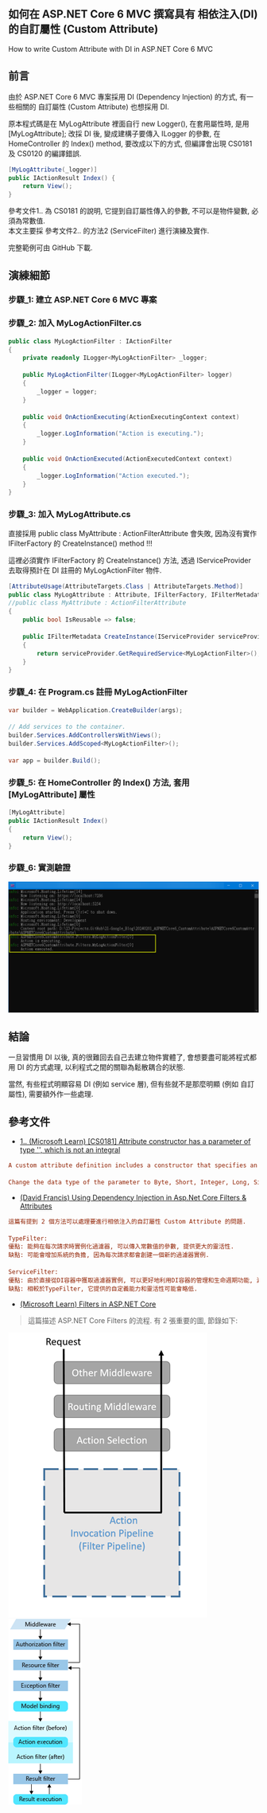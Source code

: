 ## 如何在 ASP.NET Core 6 MVC 撰寫具有 相依注入(DI) 的自訂屬性 (Custom Attribute)
How to write Custom Attribute with DI in ASP.NET Core 6 MVC   

## 前言

由於 ASP.NET Core 6 MVC 專案採用 DI (Dependency Injection) 的方式, 有一些相關的 自訂屬性 (Custom Attribute) 也想採用 DI. 

原本程式碼是在 MyLogAttribute 裡面自行 new Logger(), 在套用屬性時, 是用 [MyLogAttribute]; 改採 DI 後, 變成建構子要傳入 ILogger 的參數, 在 HomeController 的 Index() method, 要改成以下的方式, 但編譯會出現 CS0181 及 CS0120 的編譯錯誤.  

```csharp
[MyLogAttribute(_logger)]
public IActionResult Index() {
    return View();
}
```

參考文件1.. 為 CS0181 的說明, 它提到自訂屬性傳入的參數, 不可以是物件變數, 必須為常數值.  
本文主要採 參考文件2.. 的方法2 (ServiceFilter) 進行演練及實作.  

完整範例可由 GitHub 下載.  

<!--more-->

## 演練細節

### 步驟_1: 建立 ASP.NET Core 6 MVC 專案

### 步驟_2: 加入 MyLogActionFilter.cs

```csharp
public class MyLogActionFilter : IActionFilter
{
	private readonly ILogger<MyLogActionFilter> _logger;

	public MyLogActionFilter(ILogger<MyLogActionFilter> logger)
	{
		_logger = logger;
	}

	public void OnActionExecuting(ActionExecutingContext context)
	{
		_logger.LogInformation("Action is executing.");
	}

	public void OnActionExecuted(ActionExecutedContext context)
	{
		_logger.LogInformation("Action executed.");
	}
}
```

### 步驟_3: 加入 MyLogAttribute.cs

直接採用 public class MyAttribute : ActionFilterAttribute 會失敗, 因為沒有實作 IFilterFactory 的 CreateInstance() method !!!   

這裡必須實作 IFilterFactory 的 CreateInstance() 方法, 透過 IServiceProvider 去取得預計在 DI 註冊的 MyLogActionFilter 物件.  

```csharp
[AttributeUsage(AttributeTargets.Class | AttributeTargets.Method)]
public class MyLogAttribute : Attribute, IFilterFactory, IFilterMetadata
//public class MyAttribute : ActionFilterAttribute
{
	public bool IsReusable => false;

	public IFilterMetadata CreateInstance(IServiceProvider serviceProvider)
	{
		return serviceProvider.GetRequiredService<MyLogActionFilter>();
	}
}
```

### 步驟_4: 在 Program.cs 註冊 MyLogActionFilter

```csharp
var builder = WebApplication.CreateBuilder(args);

// Add services to the container.
builder.Services.AddControllersWithViews();
builder.Services.AddScoped<MyLogActionFilter>();

var app = builder.Build();
```

### 步驟_5: 在 HomeController 的 Index() 方法, 套用 [MyLogAttribute] 屬性

```csharp
[MyLogAttribute]
public IActionResult Index()
{
	return View();
}
```

### 步驟_6: 實測驗證
![11 TestResult](pictures/11-TestResult.png)  

## 結論

一旦習慣用 DI 以後, 真的很難回去自己去建立物件實體了, 會想要盡可能將程式都用 DI 的方式處理, 以利程式之間的關聯為鬆散耦合的狀態.  

當然, 有些程式明顯容易 DI (例如 service 層), 但有些就不是那麼明顯 (例如 自訂屬性), 需要額外作一些處理.    
## 參考文件

* <a href="https://learn.microsoft.com/en-us/dotnet/visual-basic/misc/bc30045" target="_blank">1.. (Microsoft Learn) [CS0181] Attribute constructor has a parameter of type '<type>', which is not an integral</a>  
```ini
A custom attribute definition includes a constructor that specifies an invalid data type for a parameter. Attributes can take only certain data types as parameters, because only those types can be serialized into the metadata for the assembly.

Change the data type of the parameter to Byte, Short, Integer, Long, Single, Double, Char, String, Boolean, System.Type, or an enumeration type.
```

* <a href="https://blog.iamdavidfrancis.com/posts/aspnet-filter-dependency-injection/" target="_blank">(David Francis) Using Dependency Injection in Asp.Net Core Filters & Attributes</a>  
```ini
這篇有提到 2 個方法可以處理要進行相依注入的自訂屬性 Custom Attribute 的問題.

TypeFilter:  
優點: 能夠在每次請求時實例化過濾器, 可以傳入常數值的參數, 提供更大的靈活性. 
缺點: 可能會增加系統的負擔, 因為每次請求都會創建一個新的過濾器實例. 

ServiceFilter:  
優點: 由於直接從DI容器中獲取過濾器實例, 可以更好地利用DI容器的管理和生命週期功能, 減少重複創建實例的開銷. 
缺點: 相較於TypeFilter, 它提供的自定義能力和靈活性可能會略低.
```

* <a href="https://learn.microsoft.com/en-us/aspnet/core/mvc/controllers/filters?view=aspnetcore-6.0" target="_blank">(Microsoft Learn) Filters in ASP.NET Core</a>  
> 這篇描述 ASP.NET Core Filters 的流程. 有 2 張重要的圖, 節錄如下:

![ASP.NET Core Filters 1](pictures/21-ASP.NET_Core_Filters_1.png)  
![ASP.NET Core Filters 2](pictures/22-ASP.NET_Core_Filters_2.png)  
